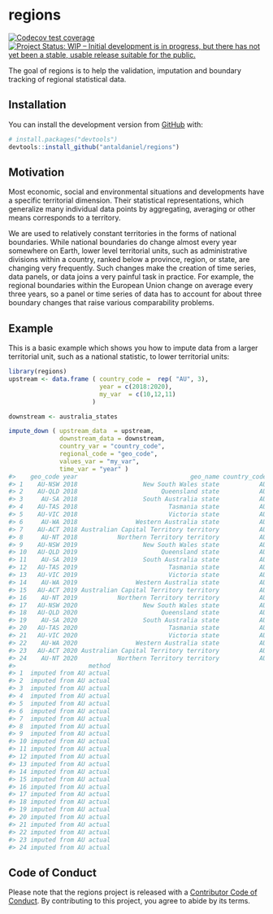
<!-- README.md is generated from README.Rmd. Please edit that file -->

# regions

<!-- badges: start -->

[![Codecov test
coverage](https://codecov.io/gh/antaldaniel/regions/branch/master/graph/badge.svg)](https://codecov.io/gh/antaldaniel/regions?branch=master)
[![Project Status: WIP – Initial development is in progress, but there
has not yet been a stable, usable release suitable for the
public.](https://www.repostatus.org/badges/latest/wip.svg)](https://www.repostatus.org/#wip)

<!-- badges: end -->

The goal of regions is to help the validation, imputation and boundary
tracking of regional statistical data.

## Installation

You can install the development version from
[GitHub](https://github.com/) with:

``` r
# install.packages("devtools")
devtools::install_github("antaldaniel/regions")
```

## Motivation

Most economic, social and environmental situations and developments have
a specific territorial dimension. Their statistical representations,
which generalize many individual data points by aggregating, averaging
or other means corresponds to a territory.

We are used to relatively constant territories in the forms of national
boundaries. While national boundaries do change almost every year
somewhere on Earth, lower level territorial units, such as
administrative divisions within a country, ranked below a province,
region, or state, are changing very frequently. Such changes make the
creation of time series, data panels, or data joins a very painful task
in practice. For example, the regional boundaries within the European
Union change on average every three years, so a panel or time series of
data has to account for about three boundary changes that raise various
comparability problems.

## Example

This is a basic example which shows you how to impute data from a larger
territorial unit, such as a national statistic, to lower territorial
units:

``` r
library(regions)
upstream <- data.frame ( country_code =  rep( "AU", 3),
                         year = c(2018:2020),
                         my_var  = c(10,12,11)
                       )

downstream <- australia_states

impute_down ( upstream_data  = upstream,
              downstream_data = downstream,
              country_var = "country_code",
              regional_code = "geo_code",
              values_var = "my_var",
              time_var = "year" )
#>    geo_code year                               geo_name country_code my_var
#> 1    AU-NSW 2018                  New South Wales state           AU     10
#> 2    AU-QLD 2018                       Queensland state           AU     10
#> 3     AU-SA 2018                  South Australia state           AU     10
#> 4    AU-TAS 2018                         Tasmania state           AU     10
#> 5    AU-VIC 2018                         Victoria state           AU     10
#> 6     AU-WA 2018                Western Australia state           AU     10
#> 7    AU-ACT 2018 Australian Capital Territory territory           AU     10
#> 8     AU-NT 2018           Northern Territory territory           AU     10
#> 9    AU-NSW 2019                  New South Wales state           AU     12
#> 10   AU-QLD 2019                       Queensland state           AU     12
#> 11    AU-SA 2019                  South Australia state           AU     12
#> 12   AU-TAS 2019                         Tasmania state           AU     12
#> 13   AU-VIC 2019                         Victoria state           AU     12
#> 14    AU-WA 2019                Western Australia state           AU     12
#> 15   AU-ACT 2019 Australian Capital Territory territory           AU     12
#> 16    AU-NT 2019           Northern Territory territory           AU     12
#> 17   AU-NSW 2020                  New South Wales state           AU     11
#> 18   AU-QLD 2020                       Queensland state           AU     11
#> 19    AU-SA 2020                  South Australia state           AU     11
#> 20   AU-TAS 2020                         Tasmania state           AU     11
#> 21   AU-VIC 2020                         Victoria state           AU     11
#> 22    AU-WA 2020                Western Australia state           AU     11
#> 23   AU-ACT 2020 Australian Capital Territory territory           AU     11
#> 24    AU-NT 2020           Northern Territory territory           AU     11
#>                    method
#> 1  imputed from AU actual
#> 2  imputed from AU actual
#> 3  imputed from AU actual
#> 4  imputed from AU actual
#> 5  imputed from AU actual
#> 6  imputed from AU actual
#> 7  imputed from AU actual
#> 8  imputed from AU actual
#> 9  imputed from AU actual
#> 10 imputed from AU actual
#> 11 imputed from AU actual
#> 12 imputed from AU actual
#> 13 imputed from AU actual
#> 14 imputed from AU actual
#> 15 imputed from AU actual
#> 16 imputed from AU actual
#> 17 imputed from AU actual
#> 18 imputed from AU actual
#> 19 imputed from AU actual
#> 20 imputed from AU actual
#> 21 imputed from AU actual
#> 22 imputed from AU actual
#> 23 imputed from AU actual
#> 24 imputed from AU actual
```

## Code of Conduct

Please note that the regions project is released with a [Contributor
Code of
Conduct](https://contributor-covenant.org/version/2/0/CODE_OF_CONDUCT.html).
By contributing to this project, you agree to abide by its terms.
